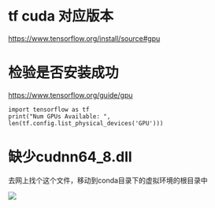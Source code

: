 # tf cuda 对应版本

https://www.tensorflow.org/install/source#gpu

# 检验是否安装成功

https://www.tensorflow.org/guide/gpu

```
import tensorflow as tf
print("Num GPUs Available: ", len(tf.config.list_physical_devices('GPU')))
```

# 缺少cudnn64_8.dll

去网上找个这个文件，移动到conda目录下的虚拟环境的根目录中

![](http://kuroweb.tk/picture/16458808642851422.jpg)